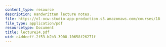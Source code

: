 ```yaml
---
content_type: resource
description: Handwritten lecture notes.
file: https://ol-ocw-studio-app-production.s3.amazonaws.com/courses/18-704-seminar-in-algebra-and-number-theory-rational-points-on-elliptic-curves-fall-2004/c4ddeeff2f53b2b3390810658f26271f_lecture24.pdf
file_type: application/pdf
resourcetype: Document
title: lecture24.pdf
uid: c4ddeeff-2f53-b2b3-3908-10658f26271f
---
```

